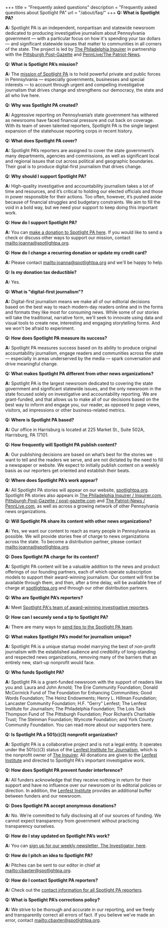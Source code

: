 +++
title = "Frequently asked questions"
description = "Frequently asked questions about Spotlight PA"
url = "/about/faq/"
+++
**Q: What is Spotlight PA?**

**A:** Spotlight PA is an independent, nonpartisan and statewide newsroom dedicated to producing investigative journalism about Pennsylvania government — with a particular focus on how it's spending your tax dollars — and significant statewide issues that matter to communities in all corners of the state. The project is led by [The Philadelphia Inquirer](https://www.inquirer.com) in partnership with the [Pittsburgh Post-Gazette](https://www.post-gazette.com/) and [PennLive/The Patriot-News](https://www.pennlive.com).

**Q: What is Spotlight PA’s mission?**

**A:** The [mission of Spotlight PA](https://www.spotlightpa.org/about/) is to hold powerful private and public forces in Pennsylvania — especially governments, businesses and special interests — to account through urgent and compelling investigative journalism that drives change and strengthens our democracy, the state and all who live here.

**Q: Why was Spotlight PA created?**

**A:** Aggressive reporting on Pennsylvania’s state government has withered as newsrooms have faced financial pressure and cut back on coverage. With its team of seven talented reporters, Spotlight PA is the single largest expansion of the statehouse reporting corps in recent history.

**Q: What does Spotlight PA cover?**

**A:** Spotlight PA’s reporters are assigned to cover the state government’s many departments, agencies and commissions, as well as significant local and regional issues that cut across political and geographic boundaries. Their goal is to produce digital-first journalism that drives change.

**Q: Why should I support Spotlight PA?**

**A:** High-quality investigative and accountability journalism takes a lot of time and resources, and it’s critical to holding our elected officials and those in power responsible for their actions. Too often, however, it’s pushed aside because of financial struggles and budgetary constraints. We aim to fill the void in a bold way, but we need your support to keep doing this important work.

**Q: How do I support Spotlight PA?**

**A:** You can [make a donation to Spotlight PA here](https://www.spotlightpa.org/donate). If you would like to send a check or discuss other ways to support our mission, contact <mailto:joanna@spotlightpa.org>.

**Q: How do I change a recurring donation or update my credit card?**

**A:** Please contact <mailto:joanna@spotlightpa.org> and we'll be happy to help.

**Q: Is my donation tax deductible?**

**A:** Yes.

**Q: What is "digital-first journalism"?**

**A:** Digital-first journalism means we make all of our editorial decisions based on the best way to reach modern-day readers online and in the forms and formats they like most for consuming news. While some of our stories will take the traditional, narrative form, we'll seek to innovate using data and visual tools to create new, interesting and engaging storytelling forms. And we won't be afraid to experiment.

**Q: How does Spotlight PA measure its success?**

**A:** Spotlight PA measures success based on its ability to produce original accountability journalism, engage readers and communities across the state — especially in areas underserved by the media — spark conversation and drive meaningful change.

**Q: What makes Spotlight PA different from other news organizations?**

**A:** Spotlight PA is the largest newsroom dedicated to covering the state government and significant statewide issues, and the only newsroom in the state focused solely on investigative and accountability reporting. We are grant-funded, and that allows us to make all of our decisions based on the best way to inform  and engage you, our reader, as opposed to page views, visitors, ad impressions or other business-related metrics.

**Q: Where is Spotlight PA based?**

**A:** Our office in Harrisburg is located at 225 Market St., Suite 502A, Harrisburg, PA 17101.

**Q: How frequently will Spotlight PA publish content?**

**A**: Our publishing decisions are based on what’s best for the stories we want to tell and the readers we serve, and are not dictated by the need to fill a newspaper or website. We expect to initially publish content on a weekly basis as our reporters get oriented and establish their beats.

**Q: Where does Spotlight PA’s work appear?**

**A:** All Spotlight PA stories will appear on our website, [spotlightpa.org](https://www.spotlightpa.org). Spotlight PA stories also appears in [The Philadelphia Inquirer / Inquirer.com](https://www.inquirer.com), [Pittsburgh Post-Gazette / post-gazette.com](https://www.post-gazette.com/) and [The Patriot-News / PennLive.com](https://www.pennlive.com), as well as across a growing network of other Pennsylvania news organizations.

**Q: Will Spotlight PA share its content with other news organizations?**

**A:** Yes, we want our content to reach as many people in Pennsylvania as possible. We will provide stories free of charge to news organizations across the state. To become a distribution partner, please contact <mailto:joanna@spotlightpa.org>.

**Q: Does Spotlight PA charge for its content?**

**A:** Spotlight PA content will be a valuable addition to the news and product offerings of our founding partners, each of which operate subscription models to support their award-winning journalism. Our content will first be available through them, and then, after a time delay, will be available free of charge at [spotlightpa.org](https://www.spotlightpa.org) and through our other distribution partners.

**Q: Who are Spotlight PA’s reporters?**

**A:** Meet [Spotlight PA's team of award-winning investigative reporters](https://www.spotlightpa.org/about/staff/).

**Q: How can I securely send a tip to Spotlight PA?**

**A:** There are many ways to [send tips to the Spotlight PA team](https://www.spotlightpa.org/tips/).

**Q: What makes Spotlight PA’s model for journalism unique?**

**A:** Spotlight PA is a unique startup model marrying the best of non-profit journalism with the established audience and credibility of long-standing and respected news organizations, removing many of the barriers that an entirely new, start-up nonprofit would face.

**Q: Who funds Spotlight PA?**

**A:** Spotlight PA is a grant-funded newsroom with the support of readers like you and: Laura and John Arnold; The Erie Community Foundation; Donald McCormick Fund of The Foundation for Enhancing Communities; Good Words Foundation; The Heinz Endowments; Henry L. Hillman Foundation; Lancaster Community Foundation; H.F. “Gerry” Lenfest; The Lenfest Institute for Journalism; The Philadelphia Foundation; The Lois Tack Thompson Fund of The Pittsburgh Foundation; Poor Richard’s Charitable Trust; The Steinman Foundation; Wyncote Foundation; and York County Community Foundation. You can read more about our supporters here.

**Q: Is Spotlight PA a 501(c)(3) nonprofit organization?**

**A:** Spotlight PA is a collaborative project and is not a legal entity. It operates under the 501(c)(3) status of the [Lenfest Institute for Journalism](https://www.lenfestinstitute.org/), which is the nonprofit owner of [The Inquirer](https://www.inquirer.com). All donations are given to the [Lenfest Institute](https://www.lenfestinstitute.org/) and directed to Spotlight PA's important investigative work.

**Q: How does Spotlight PA prevent funder interference?**

**A:** All funders acknowledge that they receive nothing in return for their support and have no influence over our newsroom or its editorial policies or direction. In addition, the [Lenfest Institute](https://www.lenfestinstitute.org/) provides an additional buffer between funders and our newsroom.

**Q: Does Spotlight PA accept anonymous donations?**

**A:** No. We’re committed to fully disclosing all of our sources of funding. We cannot expect transparency from government without practicing transparency ourselves.

**Q: How do I stay updated on Spotlight PA’s work?**

**A:** You can [sign up for our weekly newsletter, The Investigator, here](https://www.spotlightpa.org/newsletters).

**Q: How do I pitch an idea to Spotlight PA?**

**A:** Pitches can be sent to our editor in chief at <mailto:cbaxter@spotlightpa.org>.

**Q: How do I contact Spotlight PA reporters?**

**A:** Check out the [contact information for all Spotlight PA reporters](https://www.spotlightpa.org/about/staff/).

**Q: What is Spotlight PA’s corrections policy?**

**A:** We strive to be thorough and accurate in our reporting, and we freely and transparently correct all errors of fact. If you believe we’ve made an error, contact <mailto:cbaxter@spotlightpa.org>.
